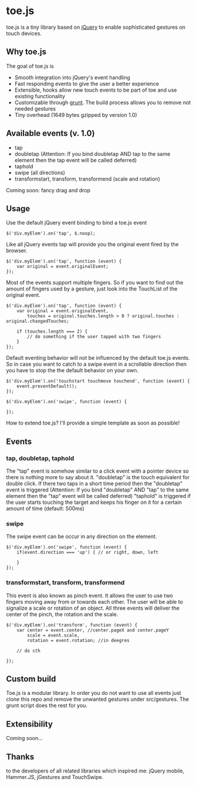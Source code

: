 # toe.js

toe.js is a tiny library based on [jQuery](http://jquery.com) to enable sophisticated gestures on touch devices.

## Why toe.js

The goal of toe.js is
* Smooth integration into jQuery's event handling
* Fast responding events to give the user a better experience
* Extensible, hooks allow new touch events to be part of toe and use existing functionality
* Customizable through [grunt](https://github.com/cowboy/grunt). The build process allows you to remove not needed gestures
* Tiny overhead (1649 bytes gzipped by version 1.0)

## Available events (v. 1.0)

* tap
* doubletap (Attention: If you bind doubletap AND tap to the same element then the tap event will be called deferred)
* taphold
* swipe (all directions)
* transformstart, transform, transformend (scale and rotation)

Coming soon: fancy drag and drop

## Usage

Use the default jQuery event binding to bind a toe.js event
	
	$('div.myElem').on('tap', $.noop);
	
Like all jQuery events tap will provide you the original event fired by the browser.

	$('div.myElem').on('tap', function (event) {
		var original = event.originalEvent;
	});
	
Most of the events support multiple fingers. So if you want to find out the amount of fingers used by a gesture, just look into the TouchList of the original event.

	$('div.myElem').on('tap', function (event) {
		var original = event.originalEvent,
			touches = original.touches.length > 0 ? original.touches : original.changedTouches;
		
		if (touches.length === 2) {
			// do something if the user tapped with two fingers
		}
	});
	
Default eventing behavior will not be influenced by the default toe.js events. So in case you want to catch to a swipe event in a scrollable direction then you have to stop the the default behavior on your own.

	$('div.myElem').on('touchstart touchmove touchend', function (event) {
		event.preventDefault();
	});

	$('div.myElem').on('swipe', function (event) {
		
	});
	
How to extend toe.js? I'll provide a simple template as soon as possible!

## Events

### tap, doubletap, taphold

The "tap" event is somehow similar to a click event with a pointer device so there is nothing more to say about it. "doubletap" is the touch equivalent for double click. If there two taps in a short time period then the "doubletap" event is triggered (Attention: If you bind "doubletap" AND "tap" to the same element then the "tap" event will be called deferred)
"taphold" is triggered if the user starts touching the target and keeps his finger on it for a certain amount of time (default: 500ms)

### swipe

The swipe event can be occur in any direction on the element. 

	$('div.myElem').on('swipe', function (event) {
		if(event.direction === 'up') { // or right, down, left
		
		}
	});
	
	
### transformstart, transform, transformend

This event is also known as pinch event. It allows the user to use two fingers moving away from or towards each other. The user will be able to signalize a scale or rotation of an object. All three events will deliver the center of the pinch, the rotation and the scale.

	$('div.myElem').on('transform', function (event) {
		var center = event.center, //center.pageX and center.pageY
			scale = event.scale,
			rotation = event.rotation; //in deegres
		
		// do sth
		
	});

## Custom build

Toe.js is a modular library. In order you do not want to use all events just clone this repo and remove the unwanted gestures under src/gestures. The grunt script does the rest for you.
	
## Extensibility 

Coming soon...

## Thanks

to the developers of all related libraries which inspired me: jQuery mobile, Hammer.JS, jGestures and TouchSwipe.
	

